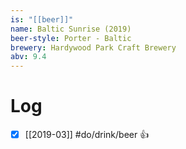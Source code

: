 ```yaml
---
is: "[[beer]]"
name: Baltic Sunrise (2019)
beer-style: Porter - Baltic
brewery: Hardywood Park Craft Brewery
abv: 9.4
---
```

# Log
- [x] [[2019-03]] #do/drink/beer 👍
